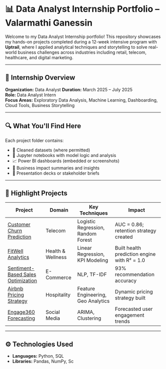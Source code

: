 # 📊 Data Analyst Internship Portfolio – Valarmathi Ganessin

Welcome to my Data Analyst Internship portfolio! This repository showcases my hands-on projects completed during a 12-week intensive program with **Uptrail**, where I applied analytical techniques and storytelling to solve real-world business challenges across industries including retail, telecom, healthcare, and digital marketing.

---

## 🚀 Internship Overview

**Organization:** Data Analyst 
**Duration:** March 2025 – July 2025  
**Role:** Data Analyst Intern  
**Focus Areas:** Exploratory Data Analysis, Machine Learning, Dashboarding, Cloud Tools, Business Storytelling

---

## 🔍 What You'll Find Here

Each project folder contains:
- 📁 Cleaned datasets (where permitted)
- 🧠 Jupyter notebooks with model logic and analysis
- 📈 Power BI dashboards (embedded or screenshots)
- 📄 Business impact summaries and insights
- 📝 Presentation decks or stakeholder briefs

---

## 🧠 Highlight Projects

| Project | Domain | Key Techniques | Impact |
|--------|--------|----------------|--------|
| [Customer Churn Prediction](https://github.com/Srivalarmathi/Enhancing-Customer-Retention-By-Prediction) | Telecom | Logistic Regression, Random Forest | AUC = 0.86; retention strategy created |
| [FitWell Analytics](https://github.com/Srivalarmathi/DataAnalyst-DataScientist) | Health & Wellness | Linear Regression, KPI Modeling | Built health prediction engine with R² = 1.0 |
| [Sentiment-Based Sales Optimization](https://github.com/Srivalarmathi/Sentiment-Based-Sales-Optimization-BY-NLP) | E-Commerce | NLP, TF-IDF | 93% recommendation accuracy |
| [Airbnb Pricing Strategy](https://github.com/Srivalarmathi/Unlocking-Insights-A-Comprehensive-Airbnb-Data-Analysis) | Hospitality | Feature Engineering, Geo Analytics | Dynamic pricing strategy built |
| [Engage360 Forecasting](https://github.com/Srivalarmathi/Engage-360) | Social Media | ARIMA, Clustering | Forecasted user engagement trends |

---

## ⚙️ Technologies Used

- **Languages:** Python, SQL  
- **Libraries:** Pandas, NumPy, Sc
